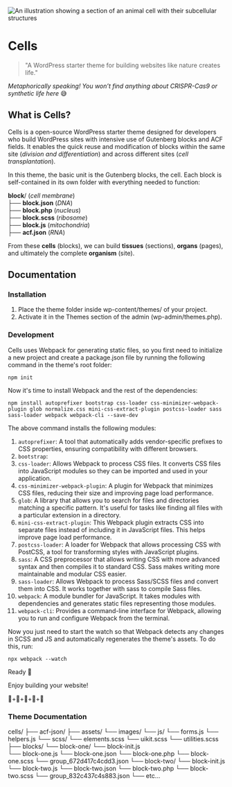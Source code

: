 ![An illustration showing a section of an animal cell with their subcellular structures](https://i.imgur.com/X18jIYP.png)

# Cells  
> "A WordPress starter theme for building websites like nature creates life."

*Metaphorically speaking! You won’t find anything about CRISPR-Cas9 or synthetic life here* 😅 

## What is Cells?  
Cells is a open-source WordPress starter theme designed for developers who build WordPress sites with intensive use of Gutenberg blocks and ACF fields. It enables the quick reuse and modification of blocks within the same site (*division and differentiation*) and across different sites (*cell transplantation*).  

In this theme, the basic unit is the Gutenberg blocks, the cell. Each block is self-contained in its own folder with everything needed to function:  

**block**/ (*cell membrane*)  
├── **block.json** (*DNA*)  
├── **block.php** (*nucleus*)  
├── **block.scss** (*ribosome*)  
├── **block.js** (*mitochondria*)  
├── **acf.json** (*RNA*)  

From these **cells** (blocks), we can build **tissues** (sections), **organs** (pages), and ultimately the complete **organism** (site).

## Documentation

### Installation

1. Place the theme folder inside wp-content/themes/ of your project.
2. Activate it in the Themes section of the admin (wp-admin/themes.php).

### Development

Cells uses Webpack for generating static files, so you first need to initialize a new project and create a package.json file by running the following command in the theme's root folder:

```
npm init
```

Now it's time to install Webpack and the rest of the dependencies:

```
npm install autoprefixer bootstrap css-loader css-minimizer-webpack-plugin glob normalize.css mini-css-extract-plugin postcss-loader sass sass-loader webpack webpack-cli --save-dev
```

The above command installs the following modules:

1. `autoprefixer`: A tool that automatically adds vendor-specific prefixes to CSS properties, ensuring compatibility with different browsers.
2. `bootstrap`:
3. `css-loader`: Allows Webpack to process CSS files. It converts CSS files into JavaScript modules so they can be imported and used in your application.
4. `css-minimizer-webpack-plugin`: A plugin for Webpack that minimizes CSS files, reducing their size and improving page load performance.
5. `glob`: A library that allows you to search for files and directories matching a specific pattern. It's useful for tasks like finding all files with a particular extension in a directory.
6. `mini-css-extract-plugin`: This Webpack plugin extracts CSS into separate files instead of including it in JavaScript files. This helps improve page load performance.
7. `postcss-loader`: A loader for Webpack that allows processing CSS with PostCSS, a tool for transforming styles with JavaScript plugins.
8. `sass`: A CSS preprocessor that allows writing CSS with more advanced syntax and then compiles it to standard CSS. Sass makes writing more maintainable and modular CSS easier.
9. `sass-loader`: Allows Webpack to process Sass/SCSS files and convert them into CSS. It works together with sass to compile Sass files.
10. `webpack`: A module bundler for JavaScript. It takes modules with dependencies and generates static files representing those modules.
11. `webpack-cli`: Provides a command-line interface for Webpack, allowing you to run and configure Webpack from the terminal.

Now you just need to start the watch so that Webpack detects any changes in SCSS and JS and automatically regenerates the theme's assets. To do this, run:

```
npx webpack --watch
```

Ready 🚀

Enjoy building your website!

🧬+🧬+🧬+🧬+🧬

### Theme Documentation

cells/
├── acf-json/
├── assets/
    └── images/
    └── js/
        └── forms.js
        └── helpers.js
    └── scss/
        └── elements.scss
        └── uikit.scss
        └── utilities.scss
├── blocks/
    └── block-one/
        └── block-init.js    
        └── block-one.js
        └── block-one.json
        └── block-one.php
        └── block-one.scss
        └── group_672d417c4cdd3.json
    └── block-two/
        └── block-init.js    
        └── block-two.js
        └── block-two.json
        └── block-two.php
        └── block-two.scss
        └── group_832c437c4s883.json
    └── etc…    